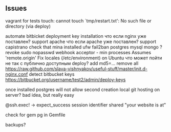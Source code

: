 ## Issues

vagrant for tests
touch: cannot touch `tmp/restart.txt': No such file or directory (via deploy)

automate bitbicket deployment key installation
что если nginx уже поставлен?
support apache
что если apache уже поставлен?
support capistrano
check that mina installed
ufw
fail2ban
postgres
mysql
mongo ?
revoke sudo nopasswd
webhook acceptor - min processes
Assumes 'remote.origin'
Fix locales (/etc/environment) on Ubuntu
что может пойти не так с публично доступным deploy? add md5=...
remove all https://raw.github.com/slava-vishnyakov/useful-stuff/master/init.d-nginx.conf
detect bitbucket keys https://bitbucket.org/username/test2/admin/deploy-keys

once installed postgres will not allow second creation
local git hosting on server? bad idea, but really easy

@ssh.exec! -> expect_success
session identifier shared
"your website is at"

check for gem pg in Gemfile

backups?
